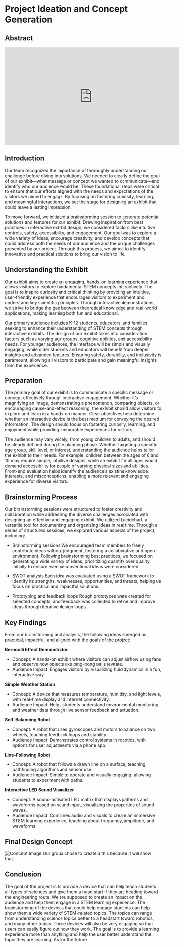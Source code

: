 # **Project Ideation and Concept Generation**

## **Abstract**
<iframe width="560" height="315" src="https://www.youtube.com/embed/dQw4w9WgXcQ?si=4idBWLHa1T7gQbJk" title="YouTube video player" frameborder="0" allow="accelerometer; autoplay; clipboard-write; encrypted-media; gyroscope; picture-in-picture; web-share" referrerpolicy="strict-origin-when-cross-origin" allowfullscreen></iframe>

## **Introduction**
Our team recognized the importance of thoroughly understanding our challenge before diving into solutions. We needed to clearly define the goal of our exhibit—what message or concept we wanted to communicate—and identify who our audience would be. These foundational steps were critical to ensure that our efforts aligned with the needs and expectations of the visitors we aimed to engage. By focusing on fostering curiosity, learning, and meaningful interactions, we set the stage for designing an exhibit that could leave a lasting impression.

To move forward, we initiated a brainstorming session to generate potential solutions and features for our exhibit. Drawing inspiration from best practices in interactive exhibit design, we considered factors like intuitive controls, safety, accessibility, and engagement. Our goal was to explore a wide variety of ideas, encourage creativity, and develop concepts that could address both the needs of our audience and the unique challenges presented by our project. Through this process, we aimed to identify innovative and practical solutions to bring our vision to life.

## **Understanding the Exhibit**

Our exhibit aims to create an engaging, hands-on learning experience that allows visitors to explore fundamental STEM concepts interactively. The goal is to inspire curiosity and critical thinking by providing an intuitive, user-friendly experience that encourages visitors to experiment and understand key scientific principles. Through interactive demonstrations, we strive to bridge the gap between theoretical knowledge and real-world applications, making learning both fun and educational.

Our primary audience includes K-12 students, educators, and families seeking to enhance their understanding of STEM concepts through interactive exhibits. The design of our exhibit takes into consideration factors such as varying age groups, cognitive abilities, and accessibility needs. For younger audiences, the interface will be simple and visually engaging, while older students and educators will benefit from deeper insights and advanced features. Ensuring safety, durability, and inclusivity is paramount, allowing all visitors to participate and gain meaningful insights from the experience.

## **Preparation**
The primary goal of our exhibit is to communicate a specific message or concept effectively through interactive engagement. Whether it’s magnifying an image, demonstrating a phenomenon, comparing objects, or encouraging cause-and-effect reasoning, the exhibit should allow visitors to explore and learn in a hands-on manner. Clear objectives help determine whether an interactive device is the best medium for conveying the desired information. The design should focus on fostering curiosity, learning, and enjoyment while providing memorable experiences for visitors.

The audience may vary widely, from young children to adults, and should be clearly defined during the planning phase. Whether targeting a specific age group, skill level, or interest, understanding the audience helps tailor the exhibit to their needs. For example, children between the ages of 6 and 10 may require simple, intuitive designs, while an exhibit for all ages would demand accessibility for people of varying physical sizes and abilities. Front-end evaluation helps identify the audience’s existing knowledge, interests, and misconceptions, enabling a more relevant and engaging experience for diverse visitors.

## **Brainstorming Process**
Our brainstorming sessions were structured to foster creativity and collaboration while addressing the diverse challenges associated with designing an effective and engaging exhibit. We utilized Lucidchart, a versatile tool for documenting and organizing ideas in real time. Through a series of structured sessions, we explored various aspects of the project, including:

- Brainstorming sessions
  We encouraged team members to freely contribute ideas without judgment, fostering a collaborative and open environment. Following brainstorming best practices, we focused on generating a wide variety of ideas, prioritizing quantity over quality initially to ensure even unconventional ideas were considered.

- SWOT analysis
Each idea was evaluated using a SWOT framework to identify its strengths, weaknesses, opportunities, and threats, helping us focus on practical and impactful solutions.
  
- Prototyping and feedback loops
Rough prototypes were created for selected concepts, and feedback was collected to refine and improve ideas through iterative design loops.

## Key Findings

From our brainstorming and analysis, the following ideas emerged as practical, impactful, and aligned with the goals of the project:

**Bernoulli Effect Demonstrator**
   - Concept: A hands-on exhibit where visitors can adjust airflow using fans and observe how objects like ping-pong balls levitate.
   - Audience Impact: Engages visitors by visualizing fluid dynamics in a fun, interactive way.

**Simple Weather Station**
   - Concept: A device that measures temperature, humidity, and light levels, with real-time display and internet connectivity.
   - Audience Impact: Helps students understand environmental monitoring and weather data through live sensor feedback and actuation.

**Self-Balancing Robot**
   - Concept: A robot that uses gyroscopes and motors to balance on two wheels, teaching feedback loops and stability.
   - Audience Impact: Demonstrates control systems in robotics, with options for user adjustments via a phone app.

**Line-Following Robot**
   - Concept: A robot that follows a drawn line on a surface, teaching pathfinding algorithms and sensor use.
   - Audience Impact: Simple to operate and visually engaging, allowing students to experiment with paths.

**Interactive LED Sound Visualizer**
   - Concept: A sound-activated LED matrix that displays patterns and waveforms based on sound input, visualizing the properties of sound waves.
   - Audience Impact: Combines audio and visuals to create an immersive STEM learning experience, teaching about frequency, amplitude, and waveforms.


## **Final Design Concept**
![Concept Image](static/logo.png)
Our group chose to create a this because it will show that.

## **Conclusion**
The goal of the project is to provide a device that can help teach students all types of sciences and give them a head start if they are heading
toward the engineering route. We are supposed to create an impact on the audience and help them engage in a STEM learning experience. The brainstorming of the devices that could help engage students can help show them a wide variety of STEM-related topics. The topics can range from understanding science topics better to a headstart toward robotics, and many other topics. These devices will also be very engaging so that users can easily figure out how they work. The goal is to provide a learning experience more than anything and help the user better understand the topic they are learning. As for the future
